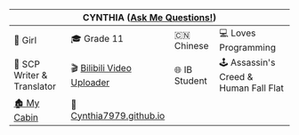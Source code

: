 <table><thead><tr><th colspan="4">CYNTHIA (<a href="http://cynthiawangqa.chatango.com/" target="_blank" rel="noopener noreferrer">Ask Me Questions!</a>)</th></tr></thead><tbody><tr><td>👩 Girl</td><td>🎓 Grade 11</td><td>🇨🇳 Chinese</td><td>💻 Loves Programming</td></tr><tr><td> 📝 SCP Writer &amp; Translator</td><td>🎬 <a href="https://space.bilibili.com/277809595" target="_blank" rel="noopener noreferrer">Bilibili Video Uploader</a></td><td>🌐 IB Student</td><td>🕹 Assassin's Creed &amp; Human Fall Flat</td></tr><tr><td><a href="http://cynthia-s-cabin.wikidot.com/" target="_blank" rel="noopener noreferrer">🏚 My Cabin</a></td><td>🔗 <a href="https://cynthia7979.github.io/" target="_blank" rel="noopener noreferrer">Cynthia7979.github.io</a></td><td></td><td></td></tr></tbody></table>

<!--
**Cynthia7979/Cynthia7979** is a ✨ _special_ ✨ repository because its `README.md` (this file) appears on your GitHub profile.

Here are some ideas to get you started:

- 🔭 I’m currently working on ...
- 🌱 I’m currently learning ...
- 👯 I’m looking to collaborate on ...
- 🤔 I’m looking for help with ...
- 💬 Ask me about ...
- 📫 How to reach me: ...
- 😄 Pronouns: ...
- ⚡ Fun fact: ...
-->
